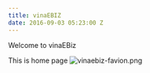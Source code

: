 ```yaml
---
title: vinaEBIZ
date: 2016-09-03 05:23:00 Z
---
```


Welcome to vinaEBiz

This is home page
![vinaebiz-favion.png](/uploads/vinaebiz-favion.png)